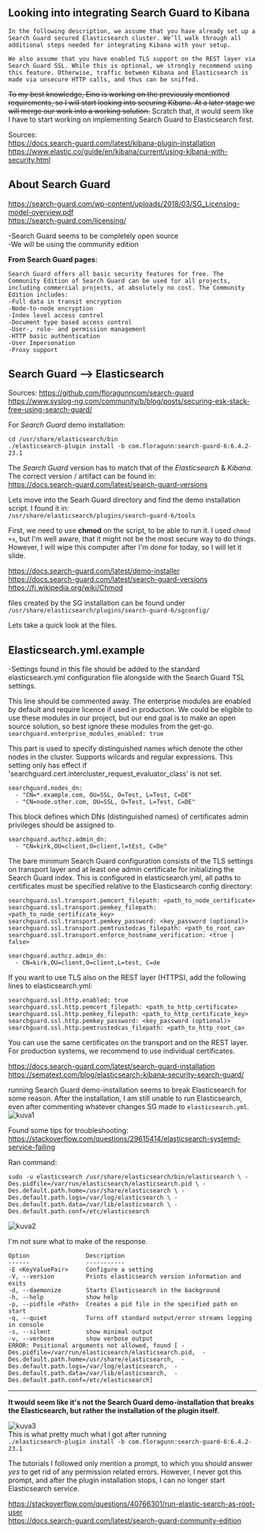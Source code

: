 ## Looking into integrating Search Guard to Kibana

`In the following description, we assume that you have already set up a Search Guard secured Elasticsearch cluster. We’ll walk through all additional steps needed for integrating Kibana with your setup.`  

`We also assume that you have enabled TLS support on the REST layer via Search Guard SSL. While this is optional, we strongly recommend using this feature. Otherwise, traffic between Kibana and Elasticsearch is made via unsecure HTTP calls, and thus can be sniffed.`  

~~To my best knowledge, Eino is working on the previously mentioned requirements, so I will start looking into securing Kibana. At a later stage we will merge our work into a working solution.~~
Scratch that, it would seem like I have to start working on implementing Search Guard to Elasticsearch first.  

Sources:  
https://docs.search-guard.com/latest/kibana-plugin-installation  
https://www.elastic.co/guide/en/kibana/current/using-kibana-with-security.html  


## About Search Guard
https://search-guard.com/wp-content/uploads/2018/03/SG_Licensing-model-overview.pdf  
https://search-guard.com/licensing/

-Search Guard seems to be completely open source  
-We will be using the community edition

**From Search Guard pages:**
```
Search Guard offers all basic security features for free. The Community Edition of Search Guard can be used for all projects, including commercial projects, at absolutely no cost. The Community Edition includes:  
-Full data in transit encryption  
-Node-to-node encryption  
-Index level access control  
-Document type based access control  
-User-, role- and permission management  
-HTTP basic authentication  
-User Impersonation  
-Proxy support  
```

## Search Guard --> Elasticsearch

Sources:
https://github.com/floragunncom/search-guard  
https://www.syslog-ng.com/community/b/blog/posts/securing-esk-stack-free-using-search-guard/  


For *Search Guard* demo installation:
```
cd /usr/share/elasticsearch/bin
./elasticsearch-plugin install -b com.floragunn:search-guard-6:6.4.2-23.1
```

The *Search Guard* version has to match that of the *Elasticsearch* & *Kibana*. The correct version / artifact can be found in:  
https://docs.search-guard.com/latest/search-guard-versions

Lets move into the Searh Guard directory and find the demo installation script. I found it in:  
`/usr/share/elasticsearch/plugins/search-guard-6/tools`

First, we need to use **chmod** on the script, to be able to run it. I used `chmod +x`, but I'm well aware, that it might not be the most secure way to do things. However, I will wipe this computer after I'm done for today, so I will let it slide. 

https://docs.search-guard.com/latest/demo-installer  
https://docs.search-guard.com/latest/search-guard-versions  
https://fi.wikipedia.org/wiki/Chmod  


files created by the SG installation can be found under  
`/usr/share/elasticsearch/plugins/search-guard-6/sgconfig/`  

Lets take a quick look at the files.

## Elasticsearch.yml.example  
-Settings found in this file should be added to the standard elasticsearch.yml configuration file alongside with the 
Search Guard TSL settings.  


This line should be commented away. The enterprise modules are enabled by default and require licence if used in production. We could be eligible to use these modules in our project, but our end goal is to make an open source solution, so best ignore these modules from the get-go.  
`searchguard.enterprise_modules_enabled: true`  


This part is used to specify distinguished names which denote the other nodes in the cluster. Supports wilcards and regular expressions. This setting only has effect if 'searchguard.cert.intercluster_request_evaluator_class' is not set.  
```
searchguard.nodes_dn:
  - "CN=*.example.com, OU=SSL, O=Test, L=Test, C=DE"
  - "CN=node.other.com, OU=SSL, O=Test, L=Test, C=DE"
```


This block defines which DNs (distinguished names) of certificates admin privileges should be assigned to. 
```
searchguard.authcz.admin_dn:
  - "CN=kirk,OU=client,O=client,l=tEst, C=De"
```

The bare minimum Search Guard configuration consists of the TLS settings on transport layer and at least one admin certificate for initializing the Search Guard index. This is configured in elasticsearch.yml, all paths to certificates must be specified relative to the Elasticsearch config directory:
```
searchguard.ssl.transport.pemcert_filepath: <path_to_node_certificate>
searchguard.ssl.transport.pemkey_filepath: <path_to_node_certificate_key>
searchguard.ssl.transport.pemkey_password: <key_password (optional)>
searchguard.ssl.transport.pemtrustedcas_filepath: <path_to_root_ca>
searchguard.ssl.transport.enforce_hostname_verification: <true | false>

searchguard.authcz.admin_dn:
  - CN=kirk,OU=client,O=client,L=test, C=de
```
If you want to use TLS also on the REST layer (HTTPS), add the following lines to elasticsearch.yml:  
```
searchguard.ssl.http.enabled: true
searchguard.ssl.http.pemcert_filepath: <path_to_http_certificate>
searchguard.ssl.http.pemkey_filepath: <path_to_http_certificate_key>
searchguard.ssl.http.pemkey_password: <key_password (optional)>
searchguard.ssl.http.pemtrustedcas_filepath: <path_to_http_root_ca>
```
You can use the same certificates on the transport and on the REST layer. For production systems, we recommend to use individual certificates.

https://docs.search-guard.com/latest/search-guard-installation
https://sematext.com/blog/elasticsearch-kibana-security-search-guard/

running Search Guard demo-installation seems to break Elasticsearch for some reason. After the installation, I am still unable to run Elasticsearch, even after commenting whatever changes SG made to `elasticsearch.yml`.
![kuva1](https://i.imgur.com/4s6RK3i.png)

Found some tips for troubleshooting:  
https://stackoverflow.com/questions/29615414/elasticsearch-systemd-service-failing  

Ran command:  
```
sudo -u elasticsearch /usr/share/elasticsearch/bin/elasticsearch \ -Des.pidfile=/var/run/elasticsearch/elasticsearch.pid \ -Des.default.path.home=/usr/share/elasticsearch \ -Des.default.path.logs=/var/log/elasticsearch \ -Des.default.path.data=/var/lib/elasticsearch \ -Des.default.path.conf=/etc/elasticsearch
```
![kuva2](https://i.imgur.com/85niHpt.png)

I'm not sure what to make of the response.  
```
Option                Description                                               
------                -----------                                               
-E <KeyValuePair>     Configure a setting                                       
-V, --version         Prints elasticsearch version information and exits        
-d, --daemonize       Starts Elasticsearch in the background                    
-h, --help            show help                                                 
-p, --pidfile <Path>  Creates a pid file in the specified path on start         
-q, --quiet           Turns off standard output/error streams logging in console
-s, --silent          show minimal output                                       
-v, --verbose         show verbose output                                       
ERROR: Positional arguments not allowed, found [ -Des.pidfile=/var/run/elasticsearch/elasticsearch.pid,  -Des.default.path.home=/usr/share/elasticsearch,  -Des.default.path.logs=/var/log/elasticsearch,  -Des.default.path.data=/var/lib/elasticsearch,  -Des.default.path.conf=/etc/elasticsearch]
```
--------------------------------------------
**It would seem like it's not the Search Guard demo-installation that breaks the Elasticsearch, but rather the installation of the plugin itself.**  

![kuva3](https://i.imgur.com/mgXu7im.png)  
This is what pretty much what I got after running  
`./elasticsearch-plugin install -b com.floragunn:search-guard-6:6.4.2-23.1`

The tutorials I followed only mention a prompt, to which you should answer *yes* to get rid of any permission related errors. However, I never got this prompt, and after the plugin installation stops, I can no longer start Elasticsearch service.

https://stackoverflow.com/questions/40766301/run-elastic-search-as-root-user  
https://docs.search-guard.com/latest/search-guard-community-edition  


